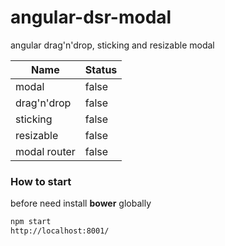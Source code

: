 # angular-dsr-modal
angular drag'n'drop, sticking and resizable modal


Name         | Status
---          | ---
modal        | false
drag'n'drop  | false
sticking     | false
resizable    | false
modal router | false

### How to start

before need install <b>bower</b> globally

```bash
npm start
http://localhost:8001/
```